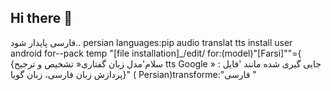 ## Hi there 👋

<!--
**QBitcoins/QBitcoins** is a ✨ _special_ ✨ repository because its `README.md` (this file) appears on your GitHub profile.

Here are some ideas to get you started:

- 🔭 I’m currently working on ...
- 🌱 I’m currently learning ...
- 👯 I’m looking to collaborate on ...
- 🤔 I’m looking for help with ...
- 💬 Ask me about ...
- 📫 How to reach me: ...
- 😄 Pronouns: ...
- ⚡ Fun fact: ...
-->
 فارسی پایدار شود.. 
 persian languages:pip audio translat tts install<settings>
  user android for--pack temp "<android>[file installation]_/edit/ for:(model)"[Farsi]""={ 
 {سلام'مدل زبان گفتاری« تشخیص و ترجیح tts Google » : جایی گیری شده  مانند 'فایل پردازش زبان فارسی، زبان گویا}" 
 ( Persian)transforme:"فارسی "
